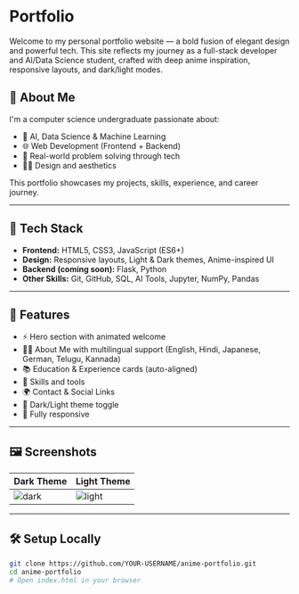 #  Portfolio

Welcome to my personal portfolio website — a bold fusion of elegant design and powerful tech. This site reflects my journey as a full-stack developer and AI/Data Science student, crafted with deep anime inspiration, responsive layouts, and dark/light modes.

## 🎯 About Me

I'm a computer science undergraduate passionate about:
- 🧠 AI, Data Science & Machine Learning
- 🌐 Web Development (Frontend + Backend)
- 🧪 Real-world problem solving through tech
- 🧑‍🎨 Design and aesthetics

This portfolio showcases my projects, skills, experience, and career journey.

---

## 🚀 Tech Stack

- **Frontend:** HTML5, CSS3, JavaScript (ES6+)
- **Design:** Responsive layouts, Light & Dark themes, Anime-inspired UI
- **Backend (coming soon):** Flask, Python
- **Other Skills:** Git, GitHub, SQL, AI Tools, Jupyter, NumPy, Pandas

---

## 📁 Features

- ⚡ Hero section with animated welcome
- 🧑‍💼 About Me with multilingual support (English, Hindi, Japanese, German, Telugu, Kannada)
- 📚 Education & Experience cards (auto-aligned)
- 🧠 Skills and tools
- 🌍 Contact & Social Links
- 🎨 Dark/Light theme toggle
- 📱 Fully responsive

---

## 🖼 Screenshots

| Dark Theme | Light Theme |
|------------|-------------|
| ![dark](./screenshots/dark.png) | ![light](./screenshots/light.png) |

---

## 🛠 Setup Locally

```bash
git clone https://github.com/YOUR-USERNAME/anime-portfolio.git
cd anime-portfolio
# Open index.html in your browser
